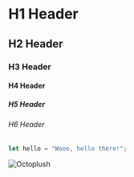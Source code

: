 # H1 Header #
## H2 Header ##
### H3 Header ###
#### H4 Header ####
##### H5 Header #####
###### H6 Header ######

``` javascript
let hello = "Wooo, hello there!";
```

![Octoplush](https://i.etsystatic.com/27831695/r/il/f3cabd/2886132948/il_1588xN.2886132948_cdbt.jpg)
